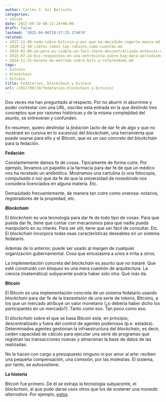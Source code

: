 ```yaml
---
author: Carlos J. Gil Bellosta
categories:
- varios
date: 2017-09-19 08:13:24+00:00
draft: false
lastmod: '2025-04-06T18:57:25.174674'
related:
- 2017-11-08-todo-sobre-bitcoin-y-por-que-he-decidido-cogerle-mania.md
- 2010-12-30-c2bfes-cobol-tan-robusto-como-cuentan.md
- 2019-02-08-ya-pero-es-viable-un-fact-check-descentralizado-entonces-que-hacer.md
- 2015-07-24-mis-respuestas-en-una-entrevista-sobre-big-data-periodismo-de-datos-etc.md
- 2014-11-25-boceto-de-entrada-sobre-bits-y-referendums.md
tags:
- bitcoin
- blockchain
- bitcoin
title: Fedatarios, blockchain y bitcoin
url: /2017/09/19/fedatarios-blockchain-y-bitcoin/
---
```


Dos veces me han preguntado al respecto. Por no aburrir ni aburrirme y poder contestar con una URL, escribo esta entrada en la que deslindo tres conceptos que por razones históricas y de la misma complejidad del asunto, se entreveran y confunden.

En resumen, quiero deslindar la _fedación_ (acto de dar fe de algo y que no mostraré en cursiva en lo sucesivo) del _blockchain_, una herramienta que puede usarse para ello y el Bitcoin, que es un uso concreto del _blockchain_ para la fedación.

**Fedación**

Constantemente damos fe de cosas. Típicamente de forma cutre. Por ejemplo, llevamos un papelito a la farmacia para dar fe de que un médico nos ha recetado un antibiótico. Mostramos una cartulina (o una fotocopia, _compulsada_ o no) que da fe de que la universidad de nosedónde nos considera licenciados en alguna materia. Etc.

Demasidado frecuentemente, de manera tan cutre como onerosa: notarios, registradores de la propiedad, etc.

**_Blockchain_**

El _blockchain_ es una tecnología para dar fe de todo tipo de cosas. Para que pueda dar fe, tiene que contar con mecanismos para que nadie pueda manipularlo en su interés. Para ser útil, tiene que ser fácil de consultar. Etc. El _blockchain_ incorpora todas esas características deseables en un sistema fedatario.

Además de lo anterior, puede ser usado al margen de cualquier organización gubernamental. Cosa que entusiasma a unos e irrita a otros.

La implementación concreta del _blockchain_ es asunto que no trataré. Que esté construido con _bloques_ es una mera cuestión de arquitectura. La ciencia (matemática) subyacente podría haber sido otra. Qué más da.

**Bitcoin**

El Bitcoin es una implementación concreta de un sistema fedatario usando _blockchain_ para dar fe de la transmisión de una serie de _tokens_, Bitcoins, a los que un mercado atribuye un valor monetario (¿o debería haber dicho los participantes en un mercado?). Tanto como eso. Tan poco como eso.

El _blockchain_ sobre el que se basa Bitcoin está, en principio, descentralizado y fuera del control de agentes poderosos (p.e. estados). Determinados agentes gestionan la infraestructura del _blockchain_, es decir, ceden capacidad de cálculo para ejecutar una serie de programas que registran las transacciones nuevas y almacenan la base de datos de las realizadas.

No lo hacen con cargo a presupuesto ninguno ni por amor al arte: reciben una pequeña compensación, una comisión, por las molestias. El sistema, por tanto, se autosostiene.

**La historia**

Bitcoin fue primero. De él se extrajo la tecnología subyacente, el _blockchain_, al que pudo darse usos otros que los de sostener una _moneda alternativa_. Por ejemplo, [estos](https://www.technologyreview.com/s/608821/who-will-build-the-health-care-blockchain/amp/).